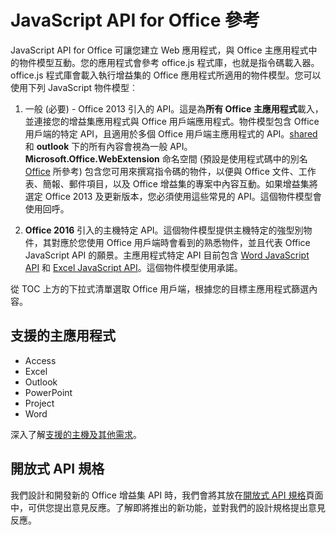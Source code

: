 
# <a name="javascript-api-for-office-reference"></a>JavaScript API for Office 參考

JavaScript API for Office 可讓您建立 Web 應用程式，與 Office 主應用程式中的物件模型互動。您的應用程式會參考 office.js 程式庫，也就是指令碼載入器。office.js 程式庫會載入執行增益集的 Office 應用程式所適用的物件模型。您可以使用下列 JavaScript 物件模型︰


1. 一般 (必要) - Office 2013 引入的 API。這是為**所有 Office 主應用程式**載入，並連接您的增益集應用程式與 Office 用戶端應用程式。物件模型包含 Office 用戶端的特定 API，且適用於多個 Office 用戶端主應用程式的 API。[shared](../reference/shared/shared-api.md) 和 **outlook** 下的所有內容會視為一般 API。**Microsoft.Office.WebExtension** 命名空間 (預設是使用程式碼中的別名 [Office](../reference/shared/office.md) 所參考) 包含您可用來撰寫指令碼的物件，以便與 Office 文件、工作表、簡報、郵件項目，以及 Office 增益集的專案中內容互動。如果增益集將選定 Office 2013 及更新版本，您必須使用這些常見的 API。這個物件模型會使用回呼。

1. **Office 2016** 引入的主機特定 API。這個物件模型提供主機特定的強型別物件，其對應於您使用 Office 用戶端時會看到的熟悉物件，並且代表 Office JavaScript API 的願景。主應用程式特定 API 目前包含 [Word JavaScript API](../reference/word/word-add-ins-reference-overview.md) 和 [Excel JavaScript API](../reference/excel/application.md)。這個物件模型使用承諾。

從 TOC 上方的下拉式清單選取 Office 用戶端，根據您的目標主應用程式篩選內容。

## <a name="supported-host-applications"></a>支援的主應用程式
* Access
* Excel
* Outlook
* PowerPoint
* Project
* Word

深入了解[支援的主機及其他需求](../docs/overview/requirements-for-running-office-add-ins.md)。

## <a name="open-api-specifications"></a>開放式 API 規格

我們設計和開發新的 Office 增益集 API 時，我們會將其放在[開放式 API 規格](openspec.md)頁面中，可供您提出意見反應。了解即將推出的新功能，並對我們的設計規格提出意見反應。

